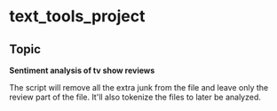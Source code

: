 # text_tools_project
## Topic

**Sentiment analysis of tv show reviews**

The script will remove all the extra junk from the file and leave only the review part of the file.
It'll also tokenize the files to later be analyzed.
